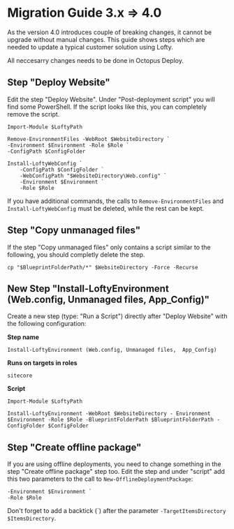 # Migration Guide 3.x => 4.0

As the version 4.0 introduces couple of breaking changes, it cannot be upgrade without manual changes. 
This guide shows steps which are needed to update a typical customer solution using Lofty.

All neccesarry changes needs to be done in Octopus Deploy.

## Step "Deploy Website"

Edit the step "Deploy Website". Under "Post-deployment script" you will find some PowerShell.
If the script looks like this, you can completely remove the script.
```
Import-Module $LoftyPath

Remove-EnvironmentFiles -WebRoot $WebsiteDirectory `
-Environment $Environment -Role $Role `
-ConfigPath $ConfigFolder

Install-LoftyWebConfig `
    -ConfigPath $ConfigFolder `
    -WebConfigPath "$WebsiteDirectory\Web.config" `
    -Environment $Environment `
    -Role $Role
```

If you have additional commands, the calls to `Remove-EnvironmentFiles` and `Install-LoftyWebConfig` must be deleted, 
while the rest can be kept.

## Step "Copy unmanaged files"
If the step "Copy unmanaged files" only contains a script similar to the following, you should completly delete the step.
```
cp "$BlueprintFolderPath/*" $WebsiteDirectory -Force -Recurse
```

## New Step "Install-LoftyEnvironment (Web.config, Unmanaged files,  App_Config)"
Create a new step (type: "Run a Script") directly after "Deploy Website" with the following configuration:

**Step name**

```Install-LoftyEnvironment (Web.config, Unmanaged files,  App_Config)```

**Runs on targets in roles**

```sitecore```

**Script**

```
Import-Module $LoftyPath

Install-LoftyEnvironment -WebRoot $WebsiteDirectory - Environment $Environment -Role $Role -BlueprintFolderPath $BlueprintFolderPath -ConfigFolder $ConfigFolder

```

## Step "Create offline package"
If you are using offline deployments, you need to change something in the step "Create offline package" step too.
Edit the step and under "script" add this two parameters to the call to `New-OfflineDeploymentPackage`:
```
-Environment $Environment `
-Role $Role
```

Don't forget to add a backtick (`) after the parameter ```-TargetItemsDirectory $ItemsDirectory```. 
